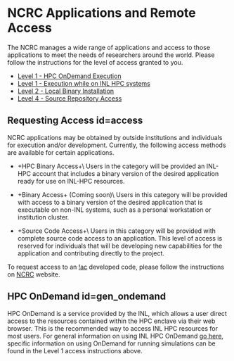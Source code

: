 # NCRC Applications and Remote Access

The NCRC manages a wide range of applications and access to those applications to meet
the needs of researchers around the world. Please follow the instructions for the level
of access granted to you.

- [Level 1 - HPC OnDemand Execution](ncrc_ondemand.md)
- [Level 1 - Execution while on INL HPC systems](help/inl/hpc_binary.md)
- [Level 2 - Local Binary Installation](ncrc_local_binary.md)
- [Level 4 - Source Repository Access](ncrc_repository.md)


## Requesting Access id=access

NCRC applications may be obtained by outside institutions and individuals for execution and/or development. Currently, the following access methods are available for certain applications.

- +HPC Binary Access+\\
  Users in the category will be provided an INL-HPC account that includes a binary version of
  the desired application ready for use on INL-HPC resources.

- +Binary Access+ (Coming soon)\\
  Users in this category will be provided with access to a binary version of the desired
  application that is executable on non-INL systems, such as a personal workstation or institution
  cluster.

- +Source Code Access+\\
  Users in this category will be provided with complete source code access to an application. This
  level of access is reserved for individuals that will be developing new capabilities for the
  application and contributing directly to the project.


To request access to an [!ac](INL) developed code, please  follow the instructions
on [NCRC](https://inl.gov/ncrc) website.

## HPC OnDemand id=gen_ondemand

HPC OnDemand is a service provided by the INL, which allows a user direct access to the resources contained within the HPC enclave via their web browser. This is the recommended way to access INL HPC resources for most users. For general information on using INL HPC OnDemand [go here](gen_ondemand.md), specific information on using OnDemand for running simulations can be found in the Level 1 access instructions above.
